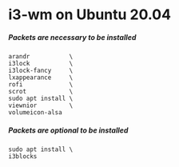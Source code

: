 # i3-wm on Ubuntu 20.04

  
##### Packets are necessary to be installed

```
arandr           \
i3lock           \
i3lock-fancy     \
lxappearance     \
rofi             \
scrot            \
sudo apt install \
viewnior         \
volumeicon-alsa
```

##### Packets are optional to be installed

```
sudo apt install \
i3blocks
```
